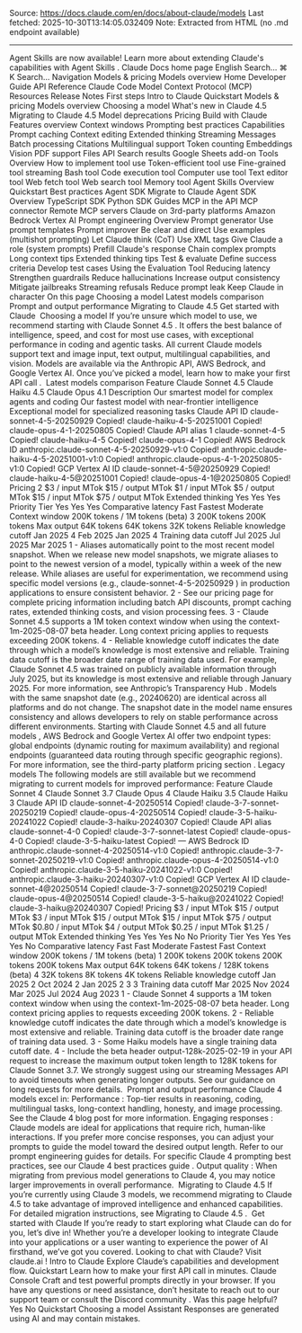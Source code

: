 Source: https://docs.claude.com/en/docs/about-claude/models
Last fetched: 2025-10-30T13:14:05.032409
Note: Extracted from HTML (no .md endpoint available)

---

Agent Skills are now available!
Learn more about extending Claude's capabilities with Agent Skills
.
Claude Docs
home page
English
Search...
⌘
K
Search...
Navigation
Models & pricing
Models overview
Home
Developer Guide
API Reference
Claude Code
Model Context Protocol (MCP)
Resources
Release Notes
First steps
Intro to Claude
Quickstart
Models & pricing
Models overview
Choosing a model
What's new in Claude 4.5
Migrating to Claude 4.5
Model deprecations
Pricing
Build with Claude
Features overview
Context windows
Prompting best practices
Capabilities
Prompt caching
Context editing
Extended thinking
Streaming Messages
Batch processing
Citations
Multilingual support
Token counting
Embeddings
Vision
PDF support
Files API
Search results
Google Sheets add-on
Tools
Overview
How to implement tool use
Token-efficient tool use
Fine-grained tool streaming
Bash tool
Code execution tool
Computer use tool
Text editor tool
Web fetch tool
Web search tool
Memory tool
Agent Skills
Overview
Quickstart
Best practices
Agent SDK
Migrate to Claude Agent SDK
Overview
TypeScript SDK
Python SDK
Guides
MCP in the API
MCP connector
Remote MCP servers
Claude on 3rd-party platforms
Amazon Bedrock
Vertex AI
Prompt engineering
Overview
Prompt generator
Use prompt templates
Prompt improver
Be clear and direct
Use examples (multishot prompting)
Let Claude think (CoT)
Use XML tags
Give Claude a role (system prompts)
Prefill Claude's response
Chain complex prompts
Long context tips
Extended thinking tips
Test & evaluate
Define success criteria
Develop test cases
Using the Evaluation Tool
Reducing latency
Strengthen guardrails
Reduce hallucinations
Increase output consistency
Mitigate jailbreaks
Streaming refusals
Reduce prompt leak
Keep Claude in character
On this page
Choosing a model
Latest models comparison
Prompt and output performance
Migrating to Claude 4.5
Get started with Claude
​
Choosing a model
If you’re unsure which model to use, we recommend starting with
Claude Sonnet 4.5
. It offers the best balance of intelligence, speed, and cost for most use cases, with exceptional performance in coding and agentic tasks.
All current Claude models support text and image input, text output, multilingual capabilities, and vision. Models are available via the Anthropic API, AWS Bedrock, and Google Vertex AI.
Once you’ve picked a model,
learn how to make your first API call
.
​
Latest models comparison
Feature
Claude Sonnet 4.5
Claude Haiku 4.5
Claude Opus 4.1
Description
Our smartest model for complex agents and coding
Our fastest model with near-frontier intelligence
Exceptional model for specialized reasoning tasks
Claude API ID
claude-sonnet-4-5-20250929
Copied!
claude-haiku-4-5-20251001
Copied!
claude-opus-4-1-20250805
Copied!
Claude API alias
1
claude-sonnet-4-5
Copied!
claude-haiku-4-5
Copied!
claude-opus-4-1
Copied!
AWS Bedrock ID
anthropic.claude-sonnet-4-5-20250929-v1:0
Copied!
anthropic.claude-haiku-4-5-20251001-v1:0
Copied!
anthropic.claude-opus-4-1-20250805-v1:0
Copied!
GCP Vertex AI ID
claude-sonnet-4-5@20250929
Copied!
claude-haiku-4-5@20251001
Copied!
claude-opus-4-1@20250805
Copied!
Pricing
2
$3 / input MTok
$15 / output MTok
$1 / input MTok
$5 / output MTok
$15 / input MTok
$75 / output MTok
Extended thinking
Yes
Yes
Yes
Priority Tier
Yes
Yes
Yes
Comparative latency
Fast
Fastest
Moderate
Context window
200K tokens
/
1M tokens
(beta)
3
200K tokens
200K tokens
Max output
64K tokens
64K tokens
32K tokens
Reliable knowledge cutoff
Jan 2025
4
Feb 2025
Jan 2025
4
Training data cutoff
Jul 2025
Jul 2025
Mar 2025
1 - Aliases automatically point to the most recent model snapshot. When we release new model snapshots, we migrate aliases to point to the newest version of a model, typically within a week of the new release. While aliases are useful for experimentation, we recommend using specific model versions (e.g.,
claude-sonnet-4-5-20250929
) in production applications to ensure consistent behavior.
2 - See our
pricing page
for complete pricing information including batch API discounts, prompt caching rates, extended thinking costs, and vision processing fees.
3 - Claude Sonnet 4.5 supports a
1M token context window
when using the
context-1m-2025-08-07
beta header.
Long context pricing
applies to requests exceeding 200K tokens.
4 -
Reliable knowledge cutoff
indicates the date through which a model’s knowledge is most extensive and reliable.
Training data cutoff
is the broader date range of training data used. For example, Claude Sonnet 4.5 was trained on publicly available information through July 2025, but its knowledge is most extensive and reliable through January 2025. For more information, see
Anthropic’s Transparency Hub
.
Models with the same snapshot date (e.g., 20240620) are identical across all platforms and do not change. The snapshot date in the model name ensures consistency and allows developers to rely on stable performance across different environments.
Starting with
Claude Sonnet 4.5 and all future models
, AWS Bedrock and Google Vertex AI offer two endpoint types:
global endpoints
(dynamic routing for maximum availability) and
regional endpoints
(guaranteed data routing through specific geographic regions). For more information, see the
third-party platform pricing section
.
Legacy models
The following models are still available but we recommend migrating to current models for improved performance:
Feature
Claude Sonnet 4
Claude Sonnet 3.7
Claude Opus 4
Claude Haiku 3.5
Claude Haiku 3
Claude API ID
claude-sonnet-4-20250514
Copied!
claude-3-7-sonnet-20250219
Copied!
claude-opus-4-20250514
Copied!
claude-3-5-haiku-20241022
Copied!
claude-3-haiku-20240307
Copied!
Claude API alias
claude-sonnet-4-0
Copied!
claude-3-7-sonnet-latest
Copied!
claude-opus-4-0
Copied!
claude-3-5-haiku-latest
Copied!
—
AWS Bedrock ID
anthropic.claude-sonnet-4-20250514-v1:0
Copied!
anthropic.claude-3-7-sonnet-20250219-v1:0
Copied!
anthropic.claude-opus-4-20250514-v1:0
Copied!
anthropic.claude-3-5-haiku-20241022-v1:0
Copied!
anthropic.claude-3-haiku-20240307-v1:0
Copied!
GCP Vertex AI ID
claude-sonnet-4@20250514
Copied!
claude-3-7-sonnet@20250219
Copied!
claude-opus-4@20250514
Copied!
claude-3-5-haiku@20241022
Copied!
claude-3-haiku@20240307
Copied!
Pricing
$3 / input MTok
$15 / output MTok
$3 / input MTok
$15 / output MTok
$15 / input MTok
$75 / output MTok
$0.80 / input MTok
$4 / output MTok
$0.25 / input MTok
$1.25 / output MTok
Extended thinking
Yes
Yes
Yes
No
No
Priority Tier
Yes
Yes
Yes
Yes
No
Comparative latency
Fast
Fast
Moderate
Fastest
Fast
Context window
200K tokens
/
1M tokens
(beta)
1
200K tokens
200K tokens
200K tokens
200K tokens
Max output
64K tokens
64K tokens / 128K tokens (beta)
4
32K tokens
8K tokens
4K tokens
Reliable knowledge cutoff
Jan 2025
2
Oct 2024
2
Jan 2025
2
3
3
Training data cutoff
Mar 2025
Nov 2024
Mar 2025
Jul 2024
Aug 2023
1 - Claude Sonnet 4 supports a
1M token context window
when using the
context-1m-2025-08-07
beta header.
Long context pricing
applies to requests exceeding 200K tokens.
2 -
Reliable knowledge cutoff
indicates the date through which a model’s knowledge is most extensive and reliable.
Training data cutoff
is the broader date range of training data used.
3 - Some Haiku models have a single training data cutoff date.
4 - Include the beta header
output-128k-2025-02-19
in your API request to increase the maximum output token length to 128K tokens for Claude Sonnet 3.7. We strongly suggest using our
streaming Messages API
to avoid timeouts when generating longer outputs. See our guidance on
long requests
for more details.
​
Prompt and output performance
Claude 4 models excel in:
Performance
: Top-tier results in reasoning, coding, multilingual tasks, long-context handling, honesty, and image processing. See the
Claude 4 blog post
for more information.
Engaging responses
: Claude models are ideal for applications that require rich, human-like interactions.
If you prefer more concise responses, you can adjust your prompts to guide the model toward the desired output length. Refer to our
prompt engineering guides
for details.
For specific Claude 4 prompting best practices, see our
Claude 4 best practices guide
.
Output quality
: When migrating from previous model generations to Claude 4, you may notice larger improvements in overall performance.
​
Migrating to Claude 4.5
If you’re currently using Claude 3 models, we recommend migrating to Claude 4.5 to take advantage of improved intelligence and enhanced capabilities. For detailed migration instructions, see
Migrating to Claude 4.5
.
​
Get started with Claude
If you’re ready to start exploring what Claude can do for you, let’s dive in! Whether you’re a developer looking to integrate Claude into your applications or a user wanting to experience the power of AI firsthand, we’ve got you covered.
Looking to chat with Claude? Visit
claude.ai
!
Intro to Claude
Explore Claude’s capabilities and development flow.
Quickstart
Learn how to make your first API call in minutes.
Claude Console
Craft and test powerful prompts directly in your browser.
If you have any questions or need assistance, don’t hesitate to reach out to our
support team
or consult the
Discord community
.
Was this page helpful?
Yes
No
Quickstart
Choosing a model
Assistant
Responses are generated using AI and may contain mistakes.